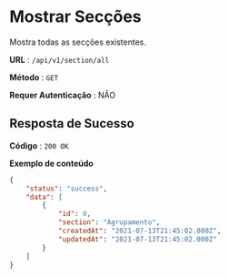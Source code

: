 # Mostrar Secções

Mostra todas as secções existentes.

**URL** : `/api/v1/section/all`

**Método** : `GET`

**Requer Autenticação** : NÃO

## Resposta de Sucesso

**Código** : `200 OK`

**Exemplo de conteúdo**

```json
{
    "status": "success",
    "data": [
        {
            "id": 0,
            "section": "Agrupamento",
            "createdAt": "2021-07-13T21:45:02.000Z",
            "updatedAt": "2021-07-13T21:45:02.000Z"
        }
    ]
}
```